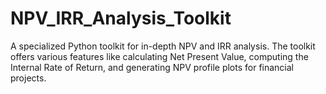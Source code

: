 # NPV_IRR_Analysis_Toolkit
A specialized Python toolkit for in-depth NPV and IRR analysis. The toolkit offers various features like calculating Net Present Value, computing the Internal Rate of Return, and generating NPV profile plots for financial projects.
